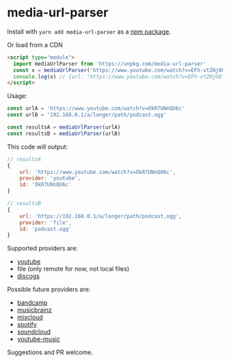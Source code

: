 # media-url-parser

Install with `yarn add media-url-parser` as a [npm package](https://www.npmjs.com/package/media-url-parser).

Or load from a CDN

```html
<script type="module">
  import mediaUrlParser from 'https://unpkg.com/media-url-parser'
  const x = mediaUrlParser('https://www.youtube.com/watch?v=EFh-vtZHjOQ')
  console.log(x) // {url: "https://www.youtube.com/watch?v=EFh-vtZHjOQ", provider: "youtube", id: "EFh-vtZHjOQ"}
</script>
```

Usage:

```javascript
const urlA = 'https://www.youtube.com/watch?v=OkR7UNnQU6c'
const urlB = '192.168.0.1/a/longer/path/podcast.ogg'

const resultsA = mediaUrlParser(urlA)
const resultsB = mediaUrlParser(urlB)
```

This code will output:
```javascript
// resultsA
{
    url: 'https://www.youtube.com/watch?v=OkR7UNnQU6c',
    provider: 'youtube',
    id: 'OkR7UNnQU6c'
}

// resultsB
{
    url: 'https://192.168.0.1/a/longer/path/podcast.ogg',
    provider: 'file',
    id: 'podcast.ogg' 
}

```

Supported providers are:

- [youtube](https://www.youtube.com)
- file (only remote for now, not local files)
- [discogs](https://www.discogs.com)

Possible future providers are:
- [bandcamp](https://bandcamp.com/)
- [musicbrainz](https://musicbrainz.org/)
- [mixcloud](https://www.mixcloud.com/)
- [spotify](https://www.spotify.com/)
- [soundcloud](https://soundcloud.com/)
- [youtube-music](https://music.youtube.com/)

Suggestions and PR welcome.
